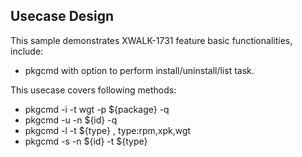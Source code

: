 ## Usecase Design

This sample demonstrates XWALK-1731 feature basic functionalities, include:

* pkgcmd with option to perform install/uninstall/list task.

This usecase covers following methods:

* pkgcmd -i -t wgt -p ${package} -q
* pkgcmd -u -n ${id} -q
* pkgcmd -l -t ${type} , type:rpm,xpk,wgt
* pkgcmd -s -n ${id} -t ${type}

